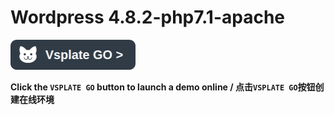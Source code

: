 # Wordpress 4.8.2-php7.1-apache

<a href="https://www.vsplate.com/?docker-compose=https://github.com/vsplate/dcenvs/wordpress/4.8.2-php7.1-apache"><img alt="VSPLATE GO" src="https://raw.githubusercontent.com/vsplate/images/master/vsgo_btn.png" width="200px"></a>

**Click the `VSPLATE GO` button to launch a demo online / 点击`VSPLATE GO`按钮创建在线环境**